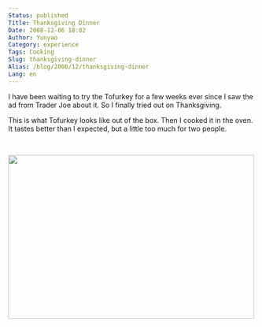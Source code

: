 ```yaml
---
Status: published
Title: Thanksgiving Dinner
Date: 2008-12-06 18:02
Author: Yunyao
Category: experience
Tags: Cooking
Slug: thanksgiving-dinner
Alias: /blog/2008/12/thanksgiving-dinner
Lang: en
---
```


I have been waiting to try the Tofurkey for a few weeks ever since I saw the ad from Trader Joe about it. So I finally tried out on Thanksgiving.

This is what Tofurkey looks like out of the box. Then I cooked it in the oven. It tastes better than I expected, but a little too much for two people.

 

<img src="https://farm4.static.flickr.com/3090/3086604265_39fd710dac.jpg?v=0" width="500" height="333" />

